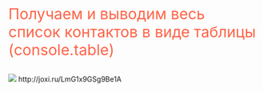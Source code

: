 <p style="color:tomato;font-size:30px;">Получаем и выводим весь список контактов в виде таблицы (console.table)</p>
<img src='http://dl3.joxi.net/drive/2021/09/14/0031/1452/2045356/56/f4ef59586e.jpg'>
http://joxi.ru/LmG1x9GSg9Be1A
